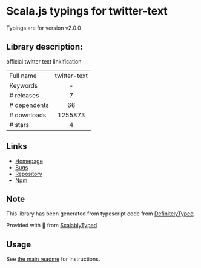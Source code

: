 
# Scala.js typings for twitter-text

Typings are for version v2.0.0

## Library description:
official twitter text linkification

|                    |                 |
| ------------------ | :-------------: |
| Full name          | twitter-text |
| Keywords           | - |
| # releases         | 7 |
| # dependents       | 66 |
| # downloads        | 1255873 |
| # stars            | 4 |

## Links
- [Homepage](https://github.com/twitter/twitter-text)
- [Bugs](https://github.com/twitter/twitter-text/issues)
- [Repository](https://github.com/twitter/twitter-text)
- [Npm](https://www.npmjs.com/package/twitter-text)
    


## Note
This library has been generated from typescript code from [DefinitelyTyped](https://definitelytyped.org).

Provided with :purple_heart: from [ScalablyTyped](https://github.com/oyvindberg/ScalablyTyped)

## Usage
See [the main readme](../../readme.md) for instructions.


